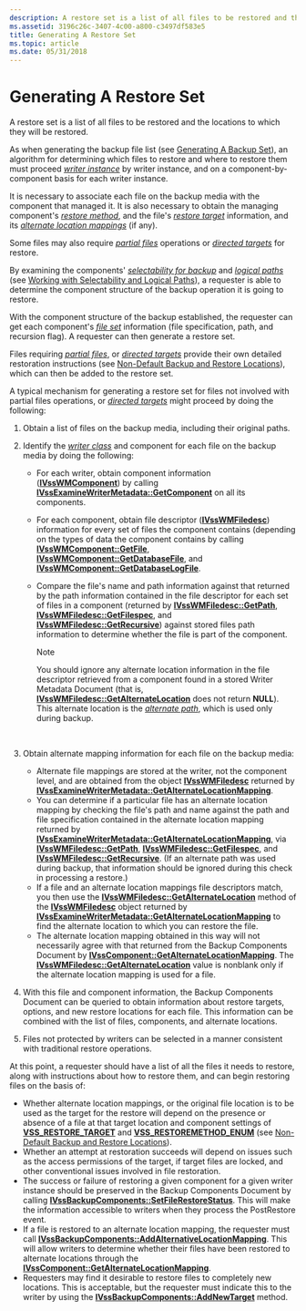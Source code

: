```yaml
---
description: A restore set is a list of all files to be restored and the locations to which they will be restored.
ms.assetid: 3196c26c-3407-4c00-a800-c3497df583e5
title: Generating A Restore Set
ms.topic: article
ms.date: 05/31/2018
---
```


# Generating A Restore Set

A restore set is a list of all files to be restored and the locations to which they will be restored.

As when generating the backup file list (see [Generating A Backup Set](generating-a-backup-set.md)), an algorithm for determining which files to restore and where to restore them must proceed [*writer instance*](vssgloss-w.md) by writer instance, and on a component-by-component basis for each writer instance.

It is necessary to associate each file on the backup media with the component that managed it. It is also necessary to obtain the managing component's [*restore method*](vssgloss-r.md), and the file's [*restore target*](vssgloss-r.md) information, and its [*alternate location mappings*](vssgloss-a.md) (if any).

Some files may also require [*partial files*](vssgloss-p.md) operations or [*directed targets*](vssgloss-d.md) for restore.

By examining the components' [*selectability for backup*](vssgloss-s.md) and [*logical paths*](vssgloss-l.md) (see [Working with Selectability and Logical Paths](working-with-selectability-and-logical-paths.md)), a requester is able to determine the component structure of the backup operation it is going to restore.

With the component structure of the backup established, the requester can get each component's [*file set*](vssgloss-f.md) information (file specification, path, and recursion flag). A requester can then generate a restore set.

Files requiring [*partial files*](vssgloss-p.md), or [*directed targets*](vssgloss-d.md) provide their own detailed restoration instructions (see [Non-Default Backup and Restore Locations](non-default-backup-and-restore-locations.md)), which can then be added to the restore set.

A typical mechanism for generating a restore set for files not involved with partial files operations, or [*directed targets*](vssgloss-d.md) might proceed by doing the following:

1.  Obtain a list of files on the backup media, including their original paths.

2.  Identify the [*writer class*](vssgloss-w.md) and component for each file on the backup media by doing the following:

    -   For each writer, obtain component information ([**IVssWMComponent**](/windows/desktop/api/VsBackup/nl-vsbackup-ivsswmcomponent)) by calling [**IVssExamineWriterMetadata::GetComponent**](/windows/desktop/api/VsBackup/nf-vsbackup-ivssexaminewritermetadata-getcomponent) on all its components.
    -   For each component, obtain file descriptor ([**IVssWMFiledesc**](/windows/desktop/api/VsWriter/nl-vswriter-ivsswmfiledesc)) information for every set of files the component contains (depending on the types of data the component contains by calling [**IVssWMComponent::GetFile**](/windows/desktop/api/VsBackup/nf-vsbackup-ivsswmcomponent-getfile), [**IVssWMComponent::GetDatabaseFile**](/windows/desktop/api/VsBackup/nf-vsbackup-ivsswmcomponent-getdatabasefile), and [**IVssWMComponent::GetDatabaseLogFile**](/windows/desktop/api/VsBackup/nf-vsbackup-ivsswmcomponent-getdatabaselogfile).
    -   Compare the file's name and path information against that returned by the path information contained in the file descriptor for each set of files in a component (returned by [**IVssWMFiledesc::GetPath**](/windows/desktop/api/VsWriter/nf-vswriter-ivsswmfiledesc-getpath), [**IVssWMFiledesc::GetFilespec**](/windows/desktop/api/VsWriter/nf-vswriter-ivsswmfiledesc-getfilespec), and [**IVssWMFiledesc::GetRecursive**](/windows/desktop/api/VsWriter/nf-vswriter-ivsswmfiledesc-getrecursive)) against stored files path information to determine whether the file is part of the component.
        > [!Note]  
        > You should ignore any alternate location information in the file descriptor retrieved from a component found in a stored Writer Metadata Document (that is, [**IVssWMFiledesc::GetAlternateLocation**](/windows/desktop/api/VsWriter/nf-vswriter-ivsswmfiledesc-getalternatelocation) does not return **NULL**). This alternate location is the [*alternate path*](vssgloss-a.md), which is used only during backup.

         

3.  Obtain alternate mapping information for each file on the backup media:

    -   Alternate file mappings are stored at the writer, not the component level, and are obtained from the object [**IVssWMFiledesc**](/windows/desktop/api/VsWriter/nl-vswriter-ivsswmfiledesc) returned by [**IVssExamineWriterMetadata::GetAlternateLocationMapping**](/windows/desktop/api/VsBackup/nf-vsbackup-ivssexaminewritermetadata-getalternatelocationmapping).
    -   You can determine if a particular file has an alternate location mapping by checking the file's path and name against the path and file specification contained in the alternate location mapping returned by [**IVssExamineWriterMetadata::GetAlternateLocationMapping**](/windows/desktop/api/VsBackup/nf-vsbackup-ivssexaminewritermetadata-getalternatelocationmapping), via [**IVssWMFiledesc::GetPath**](/windows/desktop/api/VsWriter/nf-vswriter-ivsswmfiledesc-getpath), [**IVssWMFiledesc::GetFilespec**](/windows/desktop/api/VsWriter/nf-vswriter-ivsswmfiledesc-getfilespec), and [**IVssWMFiledesc::GetRecursive**](/windows/desktop/api/VsWriter/nf-vswriter-ivsswmfiledesc-getrecursive). (If an alternate path was used during backup, that information should be ignored during this check in processing a restore.)
    -   If a file and an alternate location mappings file descriptors match, you then use the [**IVssWMFiledesc::GetAlternateLocation**](/windows/desktop/api/VsWriter/nf-vswriter-ivsswmfiledesc-getalternatelocation) method of the [**IVssWMFiledesc**](/windows/desktop/api/VsWriter/nl-vswriter-ivsswmfiledesc) object returned by [**IVssExamineWriterMetadata::GetAlternateLocationMapping**](/windows/desktop/api/VsBackup/nf-vsbackup-ivssexaminewritermetadata-getalternatelocationmapping) to find the alternate location to which you can restore the file.
    -   The alternate location mapping obtained in this way will not necessarily agree with that returned from the Backup Components Document by [**IVssComponent::GetAlternateLocationMapping**](/windows/desktop/api/VsWriter/nf-vswriter-ivsscomponent-getalternatelocationmapping). The [**IVssWMFiledesc::GetAlternateLocation**](/windows/desktop/api/VsWriter/nf-vswriter-ivsswmfiledesc-getalternatelocation) value is nonblank only if the alternate location mapping is used for a file.

4.  With this file and component information, the Backup Components Document can be queried to obtain information about restore targets, options, and new restore locations for each file. This information can be combined with the list of files, components, and alternate locations.

5.  Files not protected by writers can be selected in a manner consistent with traditional restore operations.

At this point, a requester should have a list of all the files it needs to restore, along with instructions about how to restore them, and can begin restoring files on the basis of:

-   Whether alternate location mappings, or the original file location is to be used as the target for the restore will depend on the presence or absence of a file at that target location and component settings of [**VSS\_RESTORE\_TARGET**](/windows/desktop/api/VsWriter/ne-vswriter-vss_restore_target) and [**VSS\_RESTOREMETHOD\_ENUM**](/windows/desktop/api/VsWriter/ne-vswriter-vss_restoremethod_enum) (see [Non-Default Backup and Restore Locations](non-default-backup-and-restore-locations.md)).
-   Whether an attempt at restoration succeeds will depend on issues such as the access permissions of the target, if target files are locked, and other conventional issues involved in file restoration.
-   The success or failure of restoring a given component for a given writer instance should be preserved in the Backup Components Document by calling [**IVssBackupComponents::SetFileRestoreStatus**](/windows/desktop/api/VsBackup/nf-vsbackup-ivssbackupcomponents-setfilerestorestatus). This will make the information accessible to writers when they process the PostRestore event.
-   If a file is restored to an alternate location mapping, the requester must call [**IVssBackupComponents::AddAlternativeLocationMapping**](/windows/desktop/api/VsBackup/nf-vsbackup-ivssbackupcomponents-addalternativelocationmapping). This will allow writers to determine whether their files have been restored to alternate locations through the [**IVssComponent::GetAlternateLocationMapping**](/windows/desktop/api/VsWriter/nf-vswriter-ivsscomponent-getalternatelocationmapping).
-   Requesters may find it desirable to restore files to completely new locations. This is acceptable, but the requester must indicate this to the writer by using the [**IVssBackupComponents::AddNewTarget**](/windows/desktop/api/VsBackup/nf-vsbackup-ivssbackupcomponents-addnewtarget) method.

 

 



